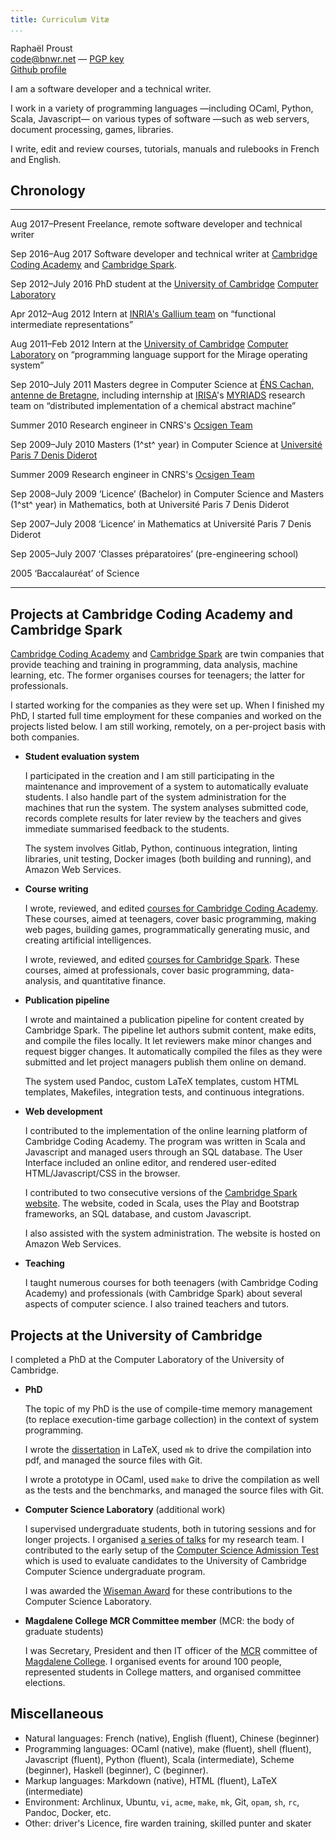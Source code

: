 ```yaml
---
title: Curriculum Vitæ
...
```


Raphaël Proust  
<code@bnwr.net> — [PGP key](/pgp--code-at-bnwr-dot-net)  
[Github profile](https://github.com/raphael-proust)


I am a software developer and a technical writer.

I work in a variety of programming languages —including OCaml, Python, Scala, Javascript— on various types of software —such as web servers, document processing, games, libraries.

I write, edit and review courses, tutorials, manuals and rulebooks in French
and English.


## Chronology

----------------------- ------------------------------------------------------
Aug 2017–Present        Freelance, remote software developer and technical
                        writer

Sep 2016–Aug 2017       Software developer and technical writer at
                        [Cambridge Coding Academy](https://cambridgecoding.com/)
                        and [Cambridge Spark](https://cambridgespark.com/).

Sep 2012–July 2016      PhD student at the
                        [University of Cambridge](http://www.cam.ac.uk/)
                        [Computer Laboratory](http://www.cl.cam.ac.uk/)

Apr 2012–Aug 2012       Intern at
                        [INRIA's Gallium team](http://gallium.inria.fr/)
                        on “functional intermediate representations”

Aug 2011–Feb 2012       Intern at the
                        [University of Cambridge](http://www.cam.ac.uk/)
                        [Computer Laboratory](http://www.cl.cam.ac.uk/)
                        on “programming language support for the
                        Mirage operating system”

Sep 2010–July 2011      Masters degree in Computer Science at
                        [ÉNS Cachan, antenne de Bretagne](http://www.ens-cachan.fr/),
                        including internship at
                        [IRISA](https://www.irisa.fr/en)'s
                        [MYRIADS](https://team.inria.fr/myriads/)
                        research team on “distributed implementation of a
                        chemical abstract machine”

Summer 2010             Research engineer in CNRS's
                        [Ocsigen Team](http://ocsigen.org/)

Sep 2009–July 2010      Masters (1^st^ year) in Computer Science at
                        [Université Paris 7 Denis Diderot](https://www.univ-paris-diderot.fr/)

Summer 2009             Research engineer in CNRS's
                        [Ocsigen Team](http://ocsigen.org/)

Sep 2008–July 2009      ‘Licence’ (Bachelor) in Computer Science and Masters
                        (1^st^ year) in Mathematics, both at Université Paris
                        7 Denis Diderot

Sep 2007–July 2008      ‘Licence’ in Mathematics at Université Paris 7 Denis
                        Diderot

Sep 2005–July 2007      ‘Classes préparatoires’ (pre-engineering school)

2005                    ‘Baccalauréat’ of Science
----------------------- -------------------------------------------------------


## Projects at Cambridge Coding Academy and Cambridge Spark

[Cambridge Coding Academy](https://cambridgecoding.com/) and
[Cambridge Spark](https://cambridgespark.com/) are twin companies that provide
teaching and training in programming, data analysis, machine learning, etc.
The former organises courses for teenagers; the latter for professionals.

I started working for the companies as they were set up. When I finished my
PhD, I started full time employment for these companies and worked on the
projects listed below. I am still working, remotely, on a per-project basis
with both companies.

- **Student evaluation system**

	I participated in the creation and I am still participating in the
	maintenance and improvement of a system to automatically evaluate students.
	I also handle part of the system administration for the machines that run
	the system. The system analyses submitted code, records complete results
	for later review by the teachers and gives immediate summarised feedback to
	the students.

	The system involves Gitlab, Python, continuous integration, linting
	libraries, unit testing, Docker images (both building and running), and
	Amazon Web Services.


- **Course writing**

	I wrote, reviewed, and edited
	[courses for Cambridge Coding Academy](http://cambridgecoding.com/summerschool).
	These courses, aimed at teenagers, cover basic programming, making web
	pages, building games, programmatically generating music, and creating
	artificial intelligences.

	I wrote, reviewed, and edited
	[courses for Cambridge Spark](https://cambridgespark.com/training). These
	courses, aimed at professionals, cover basic programming, data-analysis,
	and quantitative finance.


- **Publication pipeline**

	I wrote and maintained a publication pipeline for content created by
	Cambridge Spark. The pipeline let authors submit content, make edits,
	and compile the files locally. It let reviewers make minor changes and
	request bigger changes. It automatically compiled the files as they were
	submitted and let project managers publish them online on demand.

	The system used Pandoc, custom LaTeX templates, custom HTML templates,
	Makefiles, integration tests, and continuous integrations.


- **Web development**

	I contributed to the implementation of the online learning platform of
	Cambridge Coding Academy. The program was written in Scala and Javascript
	and managed users through an SQL database. The User Interface included an
	online editor, and rendered user-edited HTML/Javascript/CSS in the browser.

	I contributed to two consecutive versions of the
	[Cambridge Spark website](https://cambridgespark.com/). The website, coded
	in Scala, uses the Play and Bootstrap frameworks, an SQL database, and
	custom Javascript.

	I also assisted with the system administration. The website is hosted on
	Amazon Web Services.


- **Teaching**

	I taught numerous courses for both teenagers (with Cambridge Coding
	Academy) and professionals (with Cambridge Spark) about several aspects of
	computer science. I also trained teachers and tutors.


## Projects at the University of Cambridge

I completed a PhD at the Computer Laboratory of the University of Cambridge.

- **PhD**

	The topic of my PhD is the use of compile-time memory management (to
	replace execution-time garbage collection) in the context of system
	programming.

	I wrote the
	[dissertation](http://www.cl.cam.ac.uk/techreports/UCAM-CL-TR-908.html) in
	LaTeX, used `mk` to drive the compilation into pdf, and managed the source
	files with Git.

	I wrote a prototype in OCaml, used `make` to drive the compilation as
	well as the tests and the benchmarks, and managed the source files with
	Git.

- **Computer Science Laboratory** (additional work)

	I supervised undergraduate students, both in tutoring sessions and for
	longer projects. I organised
	[a series of talks](http://talks.cam.ac.uk/user/show/25917) for my research
	team. I contributed to the early setup of the
	[Computer Science Admission Test](https://www.cl.cam.ac.uk/admissions/undergraduate/admissions-test/)
	which is used to evaluate candidates to the University of Cambridge
	Computer Science undergraduate program.

	I was awarded the
	[Wiseman Award](https://www.cl.cam.ac.uk/local/wiseman.html) for these
	contributions to the Computer Science Laboratory.

- **Magdalene College MCR Committee member**
	(MCR: the body of graduate students)

	I was Secretary, President and then IT officer of the
	[MCR](http://mcr.magd.cam.ac.uk/) committee of
	[Magdalene College](https://www.magd.cam.ac.uk/). I organised events for
	around 100 people, represented students in College matters, and organised
	committee elections.



## Miscellaneous

- Natural languages: French (native), English (fluent), Chinese (beginner)
- Programming languages: OCaml (native), make (fluent), shell (fluent), Javascript (fluent), Python (fluent), Scala (intermediate), Scheme (beginner), Haskell (beginner), C (beginner).
- Markup languages: Markdown (native), HTML (fluent), LaTeX (intermediate)
- Environment: Archlinux, Ubuntu, `vi`, `acme`, `make`, `mk`, Git, `opam`, `sh`, `rc`, Pandoc, Docker, etc.
- Other: driver's Licence, fire warden training, skilled punter and skater
